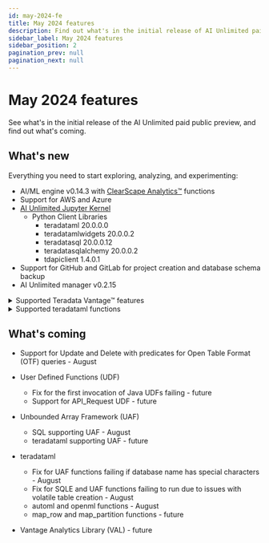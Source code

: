 ```yaml
---
id: may-2024-fe
title: May 2024 features
description: Find out what's in the initial release of AI Unlimited paid public preview.
sidebar_label: May 2024 features
sidebar_position: 2
pagination_prev: null
pagination_next: null
---
```


# May 2024 features

See what's in the initial release of the AI Unlimited paid public preview, and find out what's coming.


## What's new

Everything you need to start exploring, analyzing, and experimenting: 

- AI/ML engine v0.14.3 with [ClearScape Analytics™](https://docs.teradata.com/access/sources/dita/topic?dita:mapPath=phg1621910019905.ditamap&dita:ditavalPath=pny1626732985837.ditaval&dita:topicPath=gma1702668333653.dita) functions
- Support for AWS and Azure
- [AI Unlimited Jupyter Kernel](https://downloads.teradata.com/download/tools/teradata-ai-unlimited-jupyter-kernel)
    - Python Client Libraries
      - teradataml 20.0.0.0
      - teradatamlwidgets 20.0.0.2
      - teradatasql 20.0.0.12
      - teradatasqlalchemy 20.0.0.2
      - tdapiclient 1.4.0.1
- Support for GitHub and GitLab for project creation and database schema backup
- AI Unlimited manager v0.2.15

<details>
<summary>Supported Teradata Vantage™ features</summary>
- Native Object Store (NOS) 20.00.17.08
- Open Table Format (OTF) 20.00.17.07
  - Iceberg with AWS Glue, Hive, and Databricks Unity Catalog
  - Delta Lake with Databricks Unity Catalog
- Bring Your Own Model 05.00.00.01
  - PMMLPredict
  - H20Predict
</details>  

<details>
<summary>Supported teradataml functions</summary>
- Antiselect
- Attribution
- BincodeFit
- BincodeTransform
- CategoricalSummary
- ChiSq
- ClassificationEvaluator
- ColumnSummary
- ColumnTransformer
- DecisionForest
- DecisionForestPredict
- FillRowId
- Fit
- FTest
- GetFutileColumns
- GetRowsWithMissingValues
- GetRowsWithoutMissingValues
- GLM
- GLMPredict
- Histogram
- KMeans
- KMeansPredict
- KNN
- MovingAverage
- NaiveBayesPredict
- NaiveBayesTextClassifierPredict
- NaiveBayesTextClassifierTrainer
- NGramSplitter
- NonLinearCombineFit
- NonLinearCombineTransform
- NPath
- NumApply
- OneHotEncodingFit
- OneHotEncodingTransform
- OrdinalEncodingFit
- OrdinalEncodingTransform
- OutlierFilterFit
- OutlierFilterTransform
- Pack
- PolynomialFeaturesFit
- PolynomialFeaturesTransform
- QQNorm
- RandomProjectionFit
- RandomProjectionMinComponents
- RandomProjectionTransform
- RegressionEvaluator
- ROC
- RoundColumns
- RowNormalizeFit
- RowNormalizeTransform
- ScaleFit
- ScaleTransform
- SentimentExtractor
- Sessionize
- Silhouette
- SimpleImputeFit
- SimpleImputeTransform
- StrApply
- StringSimilarity
- SVMSparsePredict
- TextParser
- Transform
- UnivariateStatistics
- Unpack
- VectorDistance
- WhichMax
- WhichMin
- ZTest
- delete_byom
- retrieve_byom
- list_byom
- save_byom
- get_license
- set_license
</details>

## What's coming

- Support for Update and Delete with predicates for Open Table Format (OTF) queries - August

- User Defined Functions (UDF)
  - Fix for the first invocation of Java UDFs failing - future
  - Support for API_Request UDF - future
  
- Unbounded Array Framework (UAF)
  - SQL supporting UAF - August 
  - teradataml supporting UAF - future

- teradataml
  - Fix for UAF functions failing if database name has special characters - August
  - Fix for SQLE and UAF functions failing to run due to issues with volatile table creation - August
  - automl and openml functions - August
  - map_row and map_partition functions - future
  
- Vantage Analytics Library (VAL) - future

